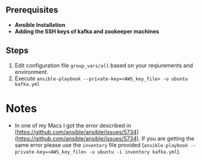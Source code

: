 ## Prerequisites

* **Ansible Installation**
* **Adding the SSH keys of kafka and zookeeper machines**


## Steps

1. Edit configuration file ```group_vars/all``` based on your reqiurements and environment.
2. Execute ```ansible-playbook --private-key=<AWS_key_file> -u ubuntu kafka.yml```

# Notes

* In one of my Macs I got the error described in [https://github.com/ansible/ansible/issues/5734](https://github.com/ansible/ansible/issues/5734). If you are getting the same error please use the ```inventory``` file provided (```ansible-playbook --private-key=<AWS_key_file> -u ubuntu -i inventory kafka.yml```).
